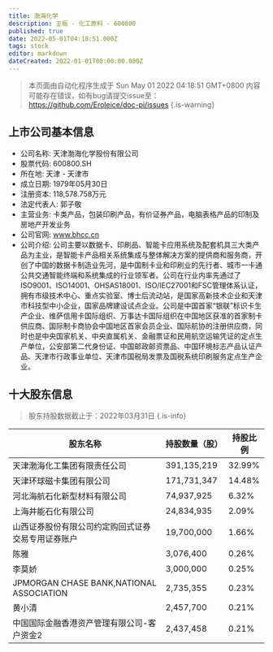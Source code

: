 ```yaml
---
title: 渤海化学
description: 主板 - 化工原料 - 600800
published: true
date: 2022-05-01T04:18:51.000Z
tags: stock
editor: markdown
dateCreated: 2022-01-01T00:00:00.000Z
---
```


> 本页面由自动化程序生成于 Sun May 01 2022 04:18:51 GMT+0800
> 内容可能存在错误，如有bug请提交issue至：https://github.com/Eroleice/doc-pi/issues
{.is-warning}

## 上市公司基本信息
- 公司名称: 天津渤海化学股份有限公司
- 股票代码: 600800.SH
- 所在地: 天津 - 天津市
- 成立日期: 1979年05月30日
- 注册资本: 118,578.758万元
- 法定代表人: 郭子敬
- 主营业务: 卡类产品，包装印刷产品，有价证券产品，电脑表格产品的印制及房地产开发业务
- 公司官网: www.bhcc.cn
- 公司介绍: 公司主要以数据卡、印刷品、智能卡应用系统及配套机具三大类产品为主业，是智能卡产品相关系统集成与整体解决方案的提供商和服务商，开创了中国的数据卡制造业先河，是中国制卡业和印刷业的先行者、城市一卡通公共交通智能终端和系统集成的行业领军者。公司在行业内率先通过了ISO9001、ISO14001、OHSAS18001、ISO/IEC27001和FSC管理体系认证，拥有市级技术中心、重点实验室、博士后流动站，是国家高新技术企业和天津市科技型中小企业，国家品牌建设试点企业。公司是中国首家“银联”标识卡生产企业、维萨信用卡国际组织、万事达卡国际组织在中国地区获准的首家制卡供应商、国际制卡商协会中国地区首家会员企业、国际航协的注册供应商，同时也是中央国家机关、中央直属机关、金融票证和民用航空运输凭证的定点生产单位，公安部第二代身份证、中国邮政邮资票品、中国环境标志产品认证产品、天津市行政事业单位、天津市国税局发票及国税系统印刷服务定点生产企业。


## 十大股东信息
> 股东持股数据截止于：2022年03月31日
{.is-info}

| 股东名称 | 持股数量（股） | 持股比例 |
| --- | --- | --- |
| 天津渤海化工集团有限责任公司 | 391,135,219 | 32.99% |
| 天津环球磁卡集团有限公司 | 171,731,347 | 14.48% |
| 河北海航石化新型材料有限公司 | 74,937,925 | 6.32% |
| 上海井能石化有限公司 | 24,834,935 | 2.09% |
| 山西证券股份有限公司约定购回式证券交易专用证券账户 | 19,700,000 | 1.66% |
| 陈雅 | 3,076,400 | 0.26% |
| 李莫娇 | 3,000,000 | 0.25% |
| JPMORGAN CHASE BANK,NATIONAL ASSOCIATION | 2,735,355 | 0.23% |
| 黄小清 | 2,457,700 | 0.21% |
| 中国国际金融香港资产管理有限公司-客户资金2 | 2,437,458 | 0.21% |




